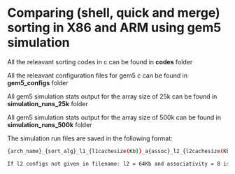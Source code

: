 # Comparing (shell, quick and merge) sorting in X86 and ARM using gem5 simulation


All the releavant sorting codes in c can be found in **codes** folder

All the releavant configuration files for gem5 c can be found in **gem5_configs** folder

All gem5 simulation stats output for the array size of 25k can be found in **simulation_runs_25k** folder

All gem5 simulation stats output for the array size of 500k can be found in **simulation_runs_500k** folder

The simulation run files are saved in the following format:

~~~bash
{arch_name}_{sort_alg}_l1_{l1cachesize(Kb)}_a{assoc}_l2_{l2cachesize(Kb)}_a{assoc}.txt
~~~

~~~bash
If l2 configs not given in filename: l2 = 64Kb and associativity = 8 is the default setting. 
~~~
